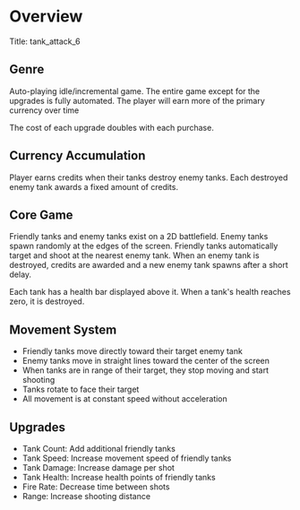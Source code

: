 # Overview
Title: tank_attack_6

## Genre
Auto-playing idle/incremental game. The entire game except for the upgrades is fully automated. The player will earn more of the primary currency over time

The cost of each upgrade doubles with each purchase.

## Currency Accumulation
Player earns credits when their tanks destroy enemy tanks. Each destroyed enemy tank awards a fixed amount of credits.

## Core Game
Friendly tanks and enemy tanks exist on a 2D battlefield. Enemy tanks spawn randomly at the edges of the screen. Friendly tanks automatically target and shoot at the nearest enemy tank. When an enemy tank is destroyed, credits are awarded and a new enemy tank spawns after a short delay.

Each tank has a health bar displayed above it. When a tank's health reaches zero, it is destroyed.

## Movement System
- Friendly tanks move directly toward their target enemy tank
- Enemy tanks move in straight lines toward the center of the screen
- When tanks are in range of their target, they stop moving and start shooting
- Tanks rotate to face their target
- All movement is at constant speed without acceleration

## Upgrades
- Tank Count: Add additional friendly tanks
- Tank Speed: Increase movement speed of friendly tanks
- Tank Damage: Increase damage per shot
- Tank Health: Increase health points of friendly tanks
- Fire Rate: Decrease time between shots
- Range: Increase shooting distance
